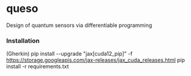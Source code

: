 # queso
Design of quantum sensors via differentiable programming


### Installation
(Gherkin) pip install --upgrade "jax[cuda12_pip]" -f https://storage.googleapis.com/jax-releases/jax_cuda_releases.html
pip install -r requirements.txt